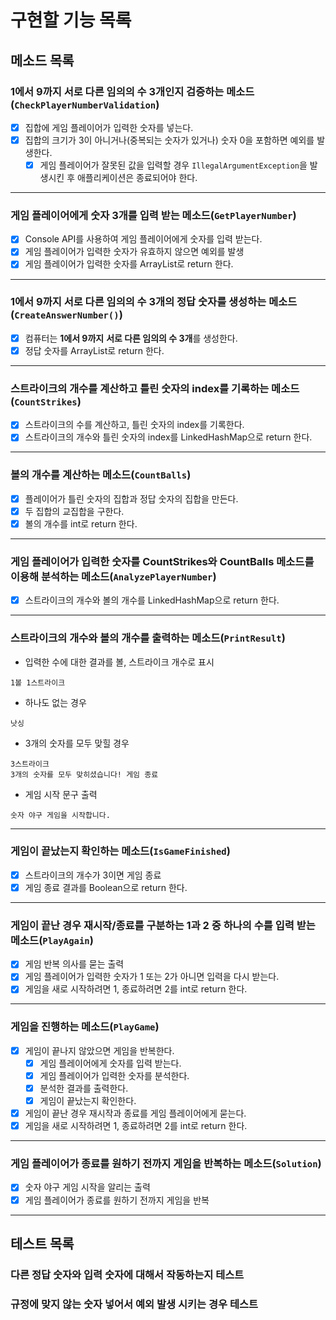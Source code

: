 


# 구현할 기능 목록

## 메소드 목록

### **1에서 9까지 서로 다른 임의의 수 3개인지 검증하는 메소드(`CheckPlayerNumberValidation`)**

- [x]  집합에 게임 플레이어가 입력한 숫자를 넣는다.
- [x]  집합의 크기가 3이 아니거나(중복되는 숫자가 있거나) 숫자 0을 포함하면 예외를 발생한다.
    - [x]  게임 플레이어가 잘못된 값을 입력할 경우 `IllegalArgumentException`을 발생시킨 후 애플리케이션은 종료되어야 한다.

----------------------------

### **게임 플레이어에게 숫자 3개를 입력 받는 메소드(`GetPlayerNumber`)**

- [x]  Console API를 사용하여 게임 플레이어에게 숫자를 입력 받는다.
- [x]  게임 플레이어가 입력한 숫자가 유효하지 않으면 예외를 발생
- [x]  게임 플레이어가 입력한 숫자를 ArrayList로 return 한다.

----------------------------

### **1에서 9까지 서로 다른 임의의 수 3개의 정답 숫자를 생성하는 메소드(`CreateAnswerNumber()`)**

- [x]  컴퓨터는 **1에서 9까지** **서로 다른 임의의 수 3개**를 생성한다.
- [x]  정답 숫자를 ArrayList로 return 한다.

----------------------------

### **스트라이크의 개수를 계산하고 틀린 숫자의 index를 기록하는 메소드(`CountStrikes`)**

- [x]  스트라이크의 수를 계산하고, 틀린 숫자의 index를 기록한다.
- [x]  스트라이크의 개수와 틀린 숫자의 index를 LinkedHashMap으로 return 한다.

----------------------------

### **볼의 개수를 계산하는 메소드(`CountBalls`)**

- [x]  플레이어가 틀린 숫자의 집합과 정답 숫자의 집합을 만든다.
- [x]  두 집합의 교집합을 구한다.
- [x]  볼의 개수를 int로 return 한다.

----------------------------

### **게임 플레이어가 입력한 숫자를 CountStrikes와 CountBalls 메소드를 이용해 분석하는 메소드(`AnalyzePlayerNumber`)**

- [x]  스트라이크의 개수와 볼의 개수를 LinkedHashMap으로 return 한다.

----------------------------

### **스트라이크의 개수와 볼의 개수를 출력하는 메소드(`PrintResult`)**

- 입력한 수에 대한 결과를 볼, 스트라이크 개수로 표시

```
1볼 1스트라이크

```

- 하나도 없는 경우

```
낫싱

```

- 3개의 숫자를 모두 맞힐 경우

```
3스트라이크
3개의 숫자를 모두 맞히셨습니다! 게임 종료

```

- 게임 시작 문구 출력

```
숫자 야구 게임을 시작합니다.

```

----------------------------

### **게임이 끝났는지 확인하는 메소드(`IsGameFinished`)**

- [x]  스트라이크의 개수가 3이면 게임 종료
- [x]  게임 종료 결과를 Boolean으로 return 한다.

----------------------------

### **게임이 끝난 경우 재시작/종료를 구분하는 1과 2 중 하나의 수를 입력 받는 메소드(`PlayAgain`)**

- [x]  게임 반복 의사를 묻는 출력
- [x]  게임 플레이어가 입력한 숫자가 1 또는 2가 아니면 입력을 다시 받는다.
- [x]  게임을 새로 시작하려면 1, 종료하려면 2를 int로 return 한다.

----------------------------

### **게임을 진행하는 메소드(`PlayGame`)**

- [x]  게임이 끝나지 않았으면 게임을 반복한다.
    - [x]  게임 플레이어에게 숫자를 입력 받는다.
    - [x]  게임 플레이어가 입력한 숫자를 분석한다.
    - [x]  분석한 결과를 출력한다.
    - [x]  게임이 끝났는지 확인한다.
- [x]  게임이 끝난 경우 재시작과 종료를 게임 플레이어에게 묻는다.
- [x]  게임을 새로 시작하려면 1, 종료하려면 2를 int로 return 한다.

----------------------------

### **게임 플레이어가 종료를 원하기 전까지 게임을 반복하는 메소드(`Solution`)**

- [x]  숫자 야구 게임 시작을 알리는 출력
- [x]  게임 플레이어가 종료를 원하기 전까지 게임을 반복

----------------------------

## 테스트 목록

### 다른 정답 숫자와 입력 숫자에 대해서 작동하는지 테스트

### 규정에 맞지 않는 숫자 넣어서 예외 발생 시키는 경우 테스트